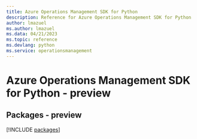 ```yaml
---
title: Azure Operations Management SDK for Python
description: Reference for Azure Operations Management SDK for Python
author: lmazuel
ms.author: lmazuel
ms.data: 04/21/2023
ms.topic: reference
ms.devlang: python
ms.service: operationsmanagement
---
```

# Azure Operations Management SDK for Python - preview
## Packages - preview
[!INCLUDE [packages](operations-management-index.md)]